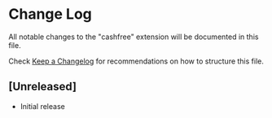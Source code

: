 # Change Log

All notable changes to the "cashfree" extension will be documented in this file.

Check [Keep a Changelog](http://keepachangelog.com/) for recommendations on how to structure this file.

## [Unreleased]

- Initial release